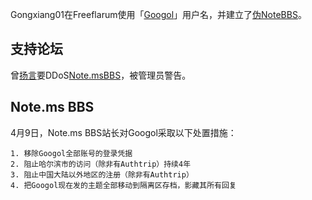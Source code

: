 Gongxiang01在Freeflarum使用「[Googol](https://support.freeflarum.com/u/Googol)」用户名，并建立了[伪NoteBBS](https://note.freeflarum.com/)。

## 支持论坛
曾[扬言](https://support.freeflarum.com/d/107-my-forum-have-been-ddos)要DDoS[Note.msBBS](https://bbs.notems.xyz/)，被管理员警告。

## Note.ms BBS
4月9日，Note.ms BBS站长对Googol采取以下处置措施：
```
1. 移除Googol全部账号的登录凭据
2. 阻止哈尔滨市的访问（除非有Authtrip）持续4年
3. 阻止中国大陆以外地区的注册（除非有Authtrip）
4. 把Googol现在发的主题全部移动到隔离区存档，影藏其所有回复
```
